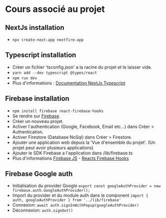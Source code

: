 # Cours associé au projet

## NextJs installation

- ```npx create-next-app nextfire-app ```

## Typescript installation
- Créer un fichier 'tsconfig.json' a la racine du projet et le laisser vide.
- ```yarn add --dev typescript @types/react ```
- ```npm run dev```
- Plus d'informations : [Documentation NextJs Typescript](https://nextjs.org/docs/basic-features/typescript) 

## Firebase installation
- ```npm install firebase react-firebase-hooks```
- Se rendre sur [Firebase](https://firebase.google.com/).
- Créer un nouveau projet.
- Activer l'authentication (Google, Facebook, Email etc...) dans Créer > Authentication.
- Activer Firestore (Database NoSql) dans Créer > Firestore.
- Ajouter une application web depuis la 'Vue d'ensemble du projet'. (Un projet peut avoir plusieurs applications)
- Ajouter le SDK Firebase a l'application dans /lib/firebase.ts
- Plus d'informations [Firebase JS](https://firebase.google.com/docs/web/setup) - [Reacts Firebase Hooks](https://www.npmjs.com/package/react-firebase-hooks)

## Firebase Google auth 
- Initialisation du provider Google ```export const googleAuthProvider = new firebase.auth.GoogleAuthProvider();```
- Import du provider et du module auth dans le component ```import { auth, googleAuthProvider } from '../lib/firebase'```
- Connexion: ```await auth.signInWithPopup(googleAuthProvider)```
- Déconnexion: ```auth.signOut()```